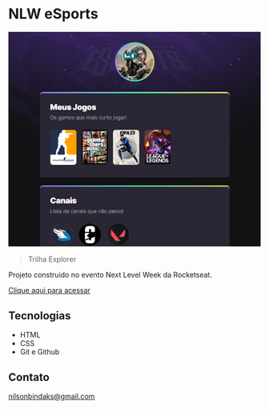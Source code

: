 # NLW eSports 

![preview](./.github/preview.png)

>Trilha Explorer

Projeto construido no evento Next Level Week da Rocketseat.

[Clique aqui para acessar](https://nilsonbinda.github.io/nlw-esports-explorer/)

## Tecnologias

- HTML
- CSS
- Git e Github

## Contato

nilsonbindaks@gmail.com



